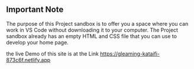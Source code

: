  ## **Important Note**
The purpose of this Project sandbox is to offer you a space where you can work in VS Code without downloading it to your computer. The Project sandbox already has an empty HTML and CSS file that you can use to develop your home page.

the live Demo of this site is at the Link https://gleaming-kataifi-873c6f.netlify.app
